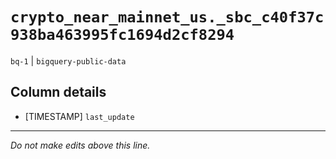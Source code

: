 # `crypto_near_mainnet_us._sbc_c40f37c938ba463995fc1694d2cf8294`
`bq-1` | `bigquery-public-data`

## Column details
* [TIMESTAMP] `last_update`

-------------------------------------------------------------------------------
*Do not make edits above this line.*
